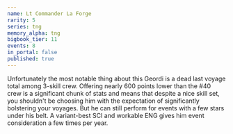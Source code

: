 ```yaml
---
name: Lt Commander La Forge
rarity: 5
series: tng
memory_alpha: tng
bigbook_tier: 11
events: 8
in_portal: false
published: true
---
```


Unfortunately the most notable thing about this Geordi is a dead last voyage total among 3-skill crew. Offering nearly 600 points lower than the #40 crew is a significant chunk of stats and means that despite a nice skill set, you shouldn't be choosing him with the expectation of significantly bolstering your voyages. But he can still perform for events with a few stars under his belt. A variant-best SCI and workable ENG gives him event consideration a few times per year.

